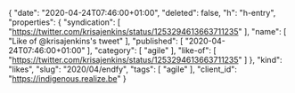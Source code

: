 {
  "date": "2020-04-24T07:46:00+01:00",
  "deleted": false,
  "h": "h-entry",
  "properties": {
    "syndication": [
      "https://twitter.com/krisajenkins/status/1253294613663711235"
    ],
    "name": [
      "Like of @krisajenkins's tweet"
    ],
    "published": [
      "2020-04-24T07:46:00+01:00"
    ],
    "category": [
      "agile"
    ],
    "like-of": [
      "https://twitter.com/krisajenkins/status/1253294613663711235"
    ]
  },
  "kind": "likes",
  "slug": "2020/04/endfy",
  "tags": [
    "agile"
  ],
  "client_id": "https://indigenous.realize.be"
}
